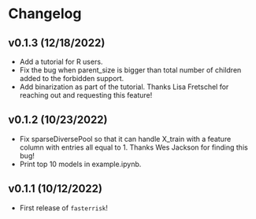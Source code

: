 # Changelog

<!--next-version-placeholder-->
## v0.1.3 (12/18/2022)

- Add a tutorial for R users.
- Fix the bug when parent_size is bigger than total number of children added to the forbidden support.
- Add binarization as part of the tutorial. Thanks Lisa Fretschel for reaching out and requesting this feature!

## v0.1.2 (10/23/2022)

- Fix sparseDiversePool so that it can handle X_train with a feature column with entries all equal to 1. Thanks Wes Jackson for finding this bug!
- Print top 10 models in example.ipynb.

## v0.1.1 (10/12/2022)

- First release of `fasterrisk`!